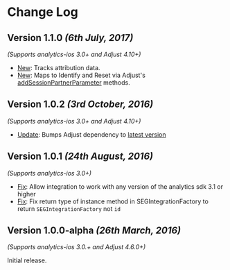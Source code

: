 Change Log
==========

Version 1.1.0 *(6th July, 2017)*
------------------------------------------
*(Supports analytics-ios 3.0+ and Adjust 4.10+)*

  * [New](https://github.com/segment-integrations/analytics-ios-integration-adjust/pull/1/files): Tracks attribution data.
  * [New](https://github.com/segment-integrations/analytics-ios-integration-adjust/pull/5/files): Maps to Identify and Reset via Adjust's [addSessionPartnerParameter](https://github.com/adjust/ios_sdk#session-partner-parameters) methods.

Version 1.0.2 *(3rd October, 2016)*
------------------------------------------
*(Supports analytics-ios 3.0+ and Adjust 4.10+)*

  * [Update](https://github.com/segment-integrations/analytics-ios-integration-adjust/pull/2/commits/19d6931b51334ce72c20bbad56fec7c6c3a7f6d9): Bumps Adjust dependency to [latest version](https://cocoapods.org/pods/Adjust)

Version 1.0.1 *(24th August, 2016)*
------------------------------------------
*(Supports analytics-ios 3.0+)*

 * [Fix](https://github.com/segment-integrations/analytics-ios-integration-adjust/commit/26f40802680e8effa30c06146304575aab07fddb): Allow integration to work with any version of the analytics sdk 3.1 or higher
 * [Fix](https://github.com/segment-integrations/analytics-ios-integration-adjust/commit/56720f46a67acd0600a9fca149a7b2302be5b347): Fix return type of instance method in SEGIntegrationFactory to return `SEGIntegrationFactory` not `id`

Version 1.0.0-alpha *(26th March, 2016)*
-------------------------------------------
*(Supports analytics-ios 3.0.+ and Adjust 4.6.0+)*

Initial release.
